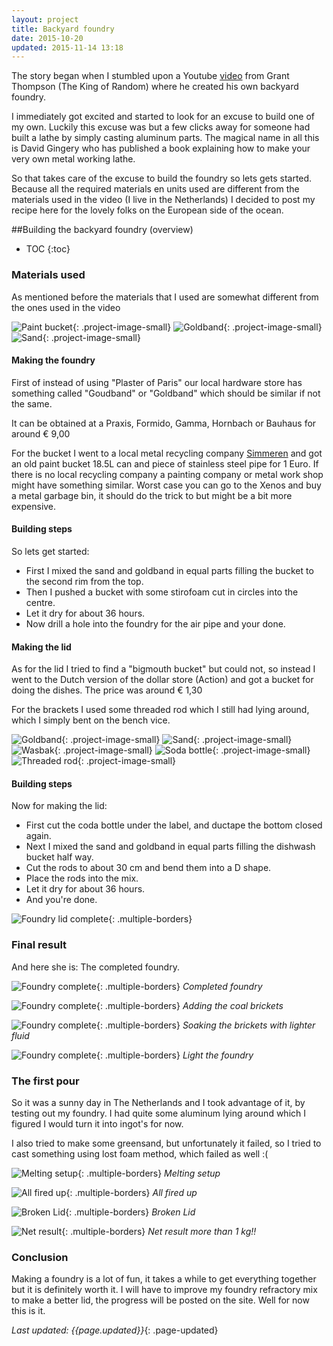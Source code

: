 ```yaml
---
layout: project
title: Backyard foundry
date: 2015-10-20
updated: 2015-11-14 13:18
---
```


The story began when I stumbled upon a Youtube [video](https://www.youtube.com/watch?v=hHD10DjxM1g) from Grant Thompson (The King of Random) where he created his own backyard foundry.

I immediately got excited and started to look for an excuse to build one of my own.
Luckily this excuse was but a few clicks away for someone had built a lathe by simply casting aluminum parts. The magical name in all this is David Gingery who has published a book explaining how to make your very own metal working lathe.

So that takes care of the excuse to build the foundry so lets gets started.
Because all the required materials en units used are different from the materials used in the video (I live in the Netherlands)  I decided to post my recipe here for the lovely folks on the European side of the ocean.


##Building the backyard foundry (overview)

* TOC
{:toc}

### Materials used

As mentioned before the materials that I used are somewhat different from the ones used in the video

![Paint bucket](paint_can.png){: .project-image-small}
![Goldband](goldband.png){: .project-image-small}
![Sand](building_sand.png){: .project-image-small}

#### Making the foundry

First of instead of using "Plaster of Paris" our local hardware store has something called "Goudband" or "Goldband" which should be similar if not the same.

It can be obtained at a Praxis, Formido, Gamma, Hornbach or Bauhaus for around &euro; 9,00

For the bucket I went to a local metal recycling company [Simmeren](http://www.simmeren.nl/) and got an old paint bucket 18.5L can and piece of stainless steel pipe for 1 Euro.
If there is no local recycling company a painting company or metal work shop might have something similar. Worst case you can go to the Xenos and buy a metal garbage bin, it should do the trick to but might be a bit more expensive.

#### Building steps

So lets get started:

* First I mixed the sand and goldband in equal parts filling the bucket to the second rim from the top.
* Then I pushed a bucket with some stirofoam cut in circles into the centre.
* Let it dry for about 36 hours.
* Now drill a hole into the foundry for the air pipe and your done.

#### Making the lid

As for the lid I tried to find a "bigmouth bucket" but could not, so instead I went to the Dutch version of the dollar store (Action) and got a bucket for doing the dishes. The price was around &euro; 1,30

For the brackets I used some threaded rod which I still had lying around, which I simply bent on the bench vice.

![Goldband](goldband.png){: .project-image-small}
![Sand](building_sand.png){: .project-image-small}
![Wasbak](wasbak.png){: .project-image-small}
![Soda bottle](soda_bottle.png){: .project-image-small}
![Threaded rod](threaded_rod.png){: .project-image-small}

#### Building steps

Now for making the lid:

* First cut the coda bottle under the label, and ductape the bottom closed again.
* Next I mixed the sand and goldband in equal parts filling the dishwash bucket half way.
* Cut the rods to about 30 cm and bend them into a D shape.
* Place the rods into the mix.
* Let it dry for about 36 hours.
* And you're done.

![Foundry lid complete](completed_lid.jpg){: .multiple-borders}

### Final result
And here she is: The completed foundry.

![Foundry complete](foundry_complete.jpg){: .multiple-borders}
*Completed foundry*

![Foundry complete](adding_brickets.jpg){: .multiple-borders}
*Adding the coal brickets*

![Foundry complete](soaking_the_brickets.jpg){: .multiple-borders}
*Soaking the brickets with lighter fluid*

![Foundry complete](light_the_foundry.jpg){: .multiple-borders}
*Light the foundry*

### The first pour

So it was a sunny day in The Netherlands and I took advantage of it, by testing out my foundry.
I had quite some aluminum lying around which I figured I would turn it into ingot's for now.

I also tried to make some greensand, but unfortunately it failed, so I tried to cast something using lost foam method, which failed as well :(

![Melting setup](melting_setup.jpg){: .multiple-borders}
*Melting setup*

![All fired up](all_fired_up.jpg){: .multiple-borders}
*All fired up*

![Broken Lid](broken_lid.jpg){: .multiple-borders}
*Broken Lid*

![Net result](net_result.jpg){: .multiple-borders}
*Net result more than 1 kg!!*

### Conclusion

Making a foundry is a lot of fun, it takes a while to get everything together but it is definitely worth it. I will have to improve my foundry refractory mix to make a better lid, the progress will be posted on the site. Well for now this is it.

*Last updated: {{page.updated}}*{: .page-updated}
